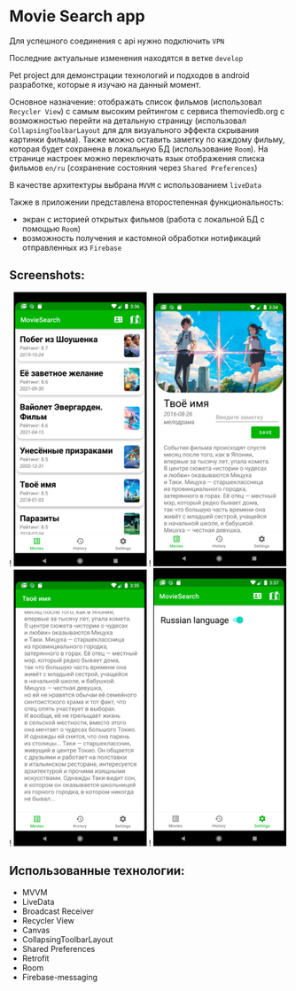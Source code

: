 Movie Search app
=================

Для успешного соединения с api нужно подключить `VPN` 

Последние актуальные изменения находятся в ветке `develop`

Pet project для демонстрации технологий и подходов в android разработке, которые я изучаю на данный момент.

Основное назначение: отображать список фильмов (использовал `Recycler View`) с самым высоким рейтингом с сервиса themoviedb.org с возможностью перейти на детальную страницу (использовал `CollapsingToolbarLayout` для для визуального эффекта скрывания картинки фильма). Также можно оставить заметку по каждому фильму, которая будет сохранена в локальную БД (использование `Room`).
На странице настроек можно переключать язык отображения списка фильмов `en/ru` (сохранение состояния через `Shared Preferences`)

В качестве архитектуры выбрана `MVVM` с использованием `liveData`

Также в приложении представлена второстепенная функциональность: 
- экран с историей открытых фильмов (работа с локальной БД c помощью `Room`)
- возможность получения и кастомной обработки нотификаций отправленных из `Firebase`

Screenshots:
----------

! <img src="screenshots/ru_list.png" width="240">
! <img src="screenshots/detail_fragment1.png" width="240">
! <img src="screenshots/detail_fragment2.png" width="240">
! <img src="screenshots/settings.png" width="240">

Использованные технологии:
--------------------------------

- MVVM
- LiveData
- Broadcast Receiver
- Recycler View
- Canvas
- CollapsingToolbarLayout
- Shared Preferences
- Retrofit
- Room
- Firebase-messaging
